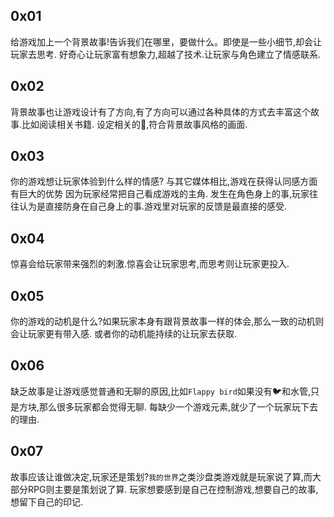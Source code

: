 ## 0x01

给游戏加上一个背景故事!告诉我们在哪里，要做什么。即使是一些小细节,却会让玩家去思考.
好奇心让玩家富有想象力,超越了技术.让玩家与角色建立了情感联系.

## 0x02

背景故事也让游戏设计有了方向,有了方向可以通过各种具体的方式去丰富这个故事.比如阅读相关书籍.
设定相关的🎵️,符合背景故事风格的画面.

## 0x03

你的游戏想让玩家体验到什么样的情感?
与其它媒体相比,游戏在获得认同感方面有巨大的优势 因为玩家经常把自己看成游戏的主角.
发生在角色身上的事,玩家往往认为是直接防身在自己身上的事.游戏里对玩家的反馈是最直接的感受.

## 0x04

惊喜会给玩家带来强烈的刺激.惊喜会让玩家思考,而思考则让玩家更投入.

## 0x05

你的游戏的动机是什么?如果玩家本身有跟背景故事一样的体会,那么一致的动机则会让玩家更有带入感.
或者你的动机能持续的让玩家去获取.

## 0x06
缺乏故事是让游戏感觉普通和无聊的原因,比如`Flappy bird`如果没有🐦️和水管,只是方块,那么很多玩家都会觉得无聊.
每缺少一个游戏元素,就少了一个玩家玩下去的理由.

## 0x07
故事应该让谁做决定,玩家还是策划?`我的世界`之类沙盘类游戏就是玩家说了算,而大部分RPG则主要是策划说了算.
玩家想要感到是自己在控制游戏,想要自己的故事,想留下自己的印记.
